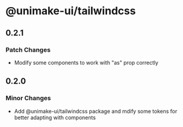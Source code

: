 # @unimake-ui/tailwindcss

## 0.2.1

### Patch Changes

- Modify some components to work with "as" prop correctly

## 0.2.0

### Minor Changes

- Add @unimake-ui/tailwindcss package and mdify some tokens for better adapting with components
